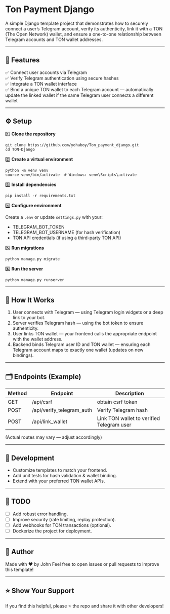# Ton Payment Django

A simple Django template project that demonstrates how to securely connect a user’s Telegram account, verify its authenticity, link it with a TON (The Open Network) wallet, and ensure a one-to-one relationship between Telegram accounts and TON wallet addresses.

---

## 🚀 Features

✅ Connect user accounts via Telegram  
✅ Verify Telegram authentication using secure hashes  
✅ Integrate a TON wallet interface  
✅ Bind a unique TON wallet to each Telegram account — automatically update the linked wallet if the same Telegram user connects a different wallet

---

## ⚙️ Setup

1️⃣ **Clone the repository**

    git clone https://github.com/yohaboy/Ton_payment_django.git
    cd TON-Django

2️⃣ **Create a virtual environment**

    python -m venv venv
    source venv/bin/activate  # Windows: venv\Scripts\activate

3️⃣ **Install dependencies**

    pip install -r requirements.txt

4️⃣ **Configure environment**

Create a `.env` or update `settings.py` with your:

- TELEGRAM_BOT_TOKEN
- TELEGRAM_BOT_USERNAME (for hash verification)
- TON API credentials (if using a third-party TON API)

5️⃣ **Run migrations**

    python manage.py migrate

6️⃣ **Run the server**

    python manage.py runserver

---

## 🧩 How It Works

1. User connects with Telegram — using Telegram login widgets or a deep link to your bot.
2. Server verifies Telegram hash — using the bot token to ensure authenticity.
3. User links TON wallet — your frontend calls the appropriate endpoint with the wallet address.
4. Backend binds Telegram user ID and TON wallet — ensuring each Telegram account maps to exactly one wallet (updates on new bindings).

---

## 🗂️ Endpoints (Example)

| Method | Endpoint | Description |
| ------ | -------- | ----------- |
| GET | /api/csrf | obtain csrf token |
| POST | /api/verify_telegram_auth| Verify Telegram hash |
| POST | /api/link_wallet | Link TON wallet to verified Telegram user |

(Actual routes may vary — adjust accordingly)

---

## 🧪 Development

- Customize templates to match your frontend.
- Add unit tests for hash validation & wallet binding.
- Extend with your preferred TON wallet APIs.

---

## 📌 TODO

- [ ] Add robust error handling.
- [ ] Improve security (rate limiting, replay protection).
- [ ] Add webhooks for TON transactions (optional).
- [ ] Dockerize the project for deployment.

---

## 🙌 Author

Made with ❤️ by John
Feel free to open issues or pull requests to improve this template!

---

## ⭐️ Show Your Support

If you find this helpful, please ⭐️ the repo and share it with other developers!
